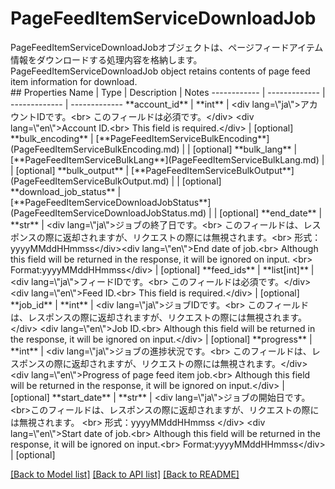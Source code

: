 # PageFeedItemServiceDownloadJob

<div lang=\"ja\">PageFeedItemServiceDownloadJobオブジェクトは、ページフィードアイテム情報をダウンロードする処理内容を格納します。</div> <div lang=\"en\">PageFeedItemServiceDownloadJob object retains contents of page feed item information for download.</div> 
## Properties
Name | Type | Description | Notes
------------ | ------------- | ------------- | -------------
**account_id** | **int** | &lt;div lang&#x3D;\&quot;ja\&quot;&gt;アカウントIDです。&lt;br&gt; このフィールドは必須です。&lt;/div&gt; &lt;div lang&#x3D;\&quot;en\&quot;&gt;Account ID.&lt;br&gt; This field is required.&lt;/div&gt;  | [optional] 
**bulk_encoding** | [**PageFeedItemServiceBulkEncoding**](PageFeedItemServiceBulkEncoding.md) |  | [optional] 
**bulk_lang** | [**PageFeedItemServiceBulkLang**](PageFeedItemServiceBulkLang.md) |  | [optional] 
**bulk_output** | [**PageFeedItemServiceBulkOutput**](PageFeedItemServiceBulkOutput.md) |  | [optional] 
**download_job_status** | [**PageFeedItemServiceDownloadJobStatus**](PageFeedItemServiceDownloadJobStatus.md) |  | [optional] 
**end_date** | **str** | &lt;div lang&#x3D;\&quot;ja\&quot;&gt;ジョブの終了日です。&lt;br&gt; このフィールドは、レスポンスの際に返却されますが、リクエストの際には無視されます。&lt;br&gt; 形式：yyyyMMddHHmmss&lt;/div&gt;&lt;div lang&#x3D;\&quot;en\&quot;&gt;End date of job.&lt;br&gt; Although this field will be returned in the response, it will be ignored on input.  &lt;br&gt; Format:yyyyMMddHHmmss&lt;/div&gt;  | [optional] 
**feed_ids** | **list[int]** | &lt;div lang&#x3D;\&quot;ja\&quot;&gt;フィードIDです。&lt;br&gt; このフィールドは必須です。&lt;/div&gt; &lt;div lang&#x3D;\&quot;en\&quot;&gt;Feed ID.&lt;br&gt; This field is required.&lt;/div&gt;  | [optional] 
**job_id** | **int** | &lt;div lang&#x3D;\&quot;ja\&quot;&gt;ジョブIDです。&lt;br&gt; このフィールドは、レスポンスの際に返却されますが、リクエストの際には無視されます。&lt;/div&gt; &lt;div lang&#x3D;\&quot;en\&quot;&gt;Job ID.&lt;br&gt; Although this field will be returned in the response, it will be ignored on input.&lt;/div&gt;  | [optional] 
**progress** | **int** | &lt;div lang&#x3D;\&quot;ja\&quot;&gt;ジョブの進捗状況です。&lt;br&gt; このフィールドは、レスポンスの際に返却されますが、リクエストの際には無視されます。&lt;/div&gt; &lt;div lang&#x3D;\&quot;en\&quot;&gt;Progress of page feed item job.&lt;br&gt; Although this field will be returned in the response, it will be ignored on input.&lt;/div&gt;  | [optional] 
**start_date** | **str** | &lt;div lang&#x3D;\&quot;ja\&quot;&gt;ジョブの開始日です。&lt;br&gt;このフィールドは、レスポンスの際に返却されますが、リクエストの際には無視されます。 &lt;br&gt; 形式：yyyyMMddHHmmss &lt;/div&gt; &lt;div lang&#x3D;\&quot;en\&quot;&gt;Start date of job.&lt;br&gt; Although this field will be returned in the response, it will be ignored on input.&lt;br&gt; Format:yyyyMMddHHmmss&lt;/div&gt;  | [optional] 

[[Back to Model list]](../README.md#documentation-for-models) [[Back to API list]](../README.md#documentation-for-api-endpoints) [[Back to README]](../README.md)


